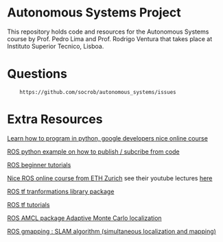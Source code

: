 Autonomous Systems Project
===

This repository holds code and resources for the Autonomous Systems course by Prof. Pedro Lima and Prof. Rodrigo Ventura that takes place at Instituto Superior Tecnico, Lisboa.

Questions
===

        https://github.com/socrob/autonomous_systems/issues

Extra Resources
===

[Learn how to program in python, google developers nice online course](https://www.youtube.com/watch?v=tKTZoB2Vjuk&list=PL123FD827C7984559)

[ROS python example on how to publish / subcribe from code](http://wiki.ros.org/ROS/Tutorials/WritingPublisherSubscriber%28python%29)

[ROS beginner tutorials](http://wiki.ros.org/ROS/Tutorials)

[Nice ROS online course from ETH Zurich](http://www.rsl.ethz.ch/education-students/lectures/ros.html) see their youtube lectures [here](https://www.youtube.com/watch?list=PLE-BQwvVGf8HOvwXPgtDfWoxd4Cc6ghiP&v=0BxVPCInS3M)

[ROS tf tranformations library package](http://wiki.ros.org/tf)

[ROS tf tutorials](http://wiki.ros.org/tf/Tutorials)

[ROS AMCL package Adaptive Monte Carlo localization](http://wiki.ros.org/amcl)

[ROS gmapping : SLAM algorithm (simultaneous localization and mapping)](http://wiki.ros.org/gmapping)
